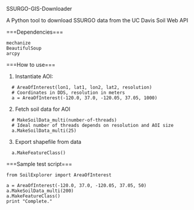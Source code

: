 SSURGO-GIS-Downloader


A Python tool to download SSURGO data from the UC Davis Soil Web API

===Dependencies===

```
mechanize
BeautifulSoup
arcpy
```
===How to use===


1) Instantiate AOI:
```
  # AreaOfInterest(lon1, lat1, lon2, lat2, resolution)
  # Coordinates in DDS, resolution in meters
  a = AreaOfInterest(-120.0, 37.0, -120.05, 37.05, 1000)
```
2) Fetch soil data for AOI
```
  # MakeSoilData_multi(number-of-threads) 
  # Ideal number of threads depends on resolution and AOI size
  a.MakeSoilData_multi(25)
```  
3) Export shapefile from data
```
  a.MakeFeatureClass()
```  

===Sample test script===

```
from SoilExplorer import AreaOfInterest

a = AreaOfInterest(-120.0, 37.0, -120.05, 37.05, 50)
a.MakeSoilData_multi(200)
a.MakeFeatureClass()
print "Complete."
```
